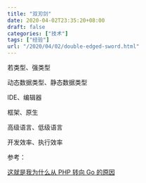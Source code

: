 ```yaml
---
title: "双刃剑"
date: 2020-04-02T23:35:20+08:00
draft: false
categories: ["技术"]
tags: ["经验"]
url: "/2020/04/02/double-edged-sword.html"
---
```




若类型、强类型

动态数据类型、静态数据类型



IDE、编辑器



框架、原生



高级语言、低级语言



开发效率、执行效率



参考：

[这就是我为什么从 PHP 转向 Go 的原因](https://v2ex.com/t/658465#reply125)